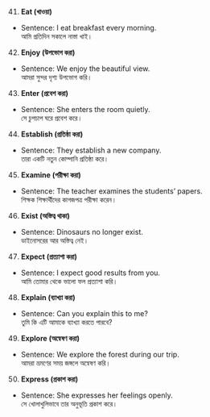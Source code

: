 41. **Eat (খাওয়া)**  
- Sentence: I eat breakfast every morning.  
  আমি প্রতিদিন সকালে নাস্তা খাই।

42. **Enjoy (উপভোগ করা)**  
- Sentence: We enjoy the beautiful view.  
  আমরা সুন্দর দৃশ্য উপভোগ করি।

43. **Enter (প্রবেশ করা)**  
- Sentence: She enters the room quietly.  
  সে চুপচাপ ঘরে প্রবেশ করে।

44. **Establish (প্রতিষ্ঠা করা)**  
- Sentence: They establish a new company.  
  তারা একটি নতুন কোম্পানি প্রতিষ্ঠা করে।

45. **Examine (পরীক্ষা করা)**  
- Sentence: The teacher examines the students’ papers.  
  শিক্ষক শিক্ষার্থীদের কাগজপত্র পরীক্ষা করেন।

46. **Exist (অস্তিত্ব থাকা)**  
- Sentence: Dinosaurs no longer exist.  
  ডাইনোসরের আর অস্তিত্ব নেই।

47. **Expect (প্রত্যাশা করা)**  
- Sentence: I expect good results from you.  
  আমি তোমার থেকে ভালো ফল প্রত্যাশা করি।

48. **Explain (ব্যাখ্যা করা)**  
- Sentence: Can you explain this to me?  
  তুমি কি এটি আমাকে ব্যাখ্যা করতে পারবে?

49. **Explore (অন্বেষণ করা)**  
- Sentence: We explore the forest during our trip.  
  আমরা ভ্রমণের সময় জঙ্গলে অন্বেষণ করি।

50. **Express (প্রকাশ করা)**  
- Sentence: She expresses her feelings openly.  
  সে খোলাখুলিভাবে তার অনুভূতি প্রকাশ করে।
